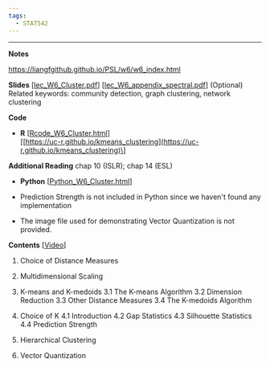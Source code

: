```yaml
---
tags:
  - STAT542
---
```

---

**Notes**

https://liangfgithub.github.io/PSL/w6/w6_index.html

**Slides**
\[[lec_W6_Cluster.pdf](https://liangfgithub.github.io/Notes/lec_W6_Cluster.pdf)\]
\[[lec_W6_appendix_spectral.pdf](https://liangfgithub.github.io/Notes/lec_W6_appendix_spectral.pdf)] (Optional) Related keywords: community detection, graph clustering, network clustering


**Code**
- **R**
\[[Rcode_W6_Cluster.html](https://liangfgithub.github.io/Rcode_W6_Cluster.html)\]  
\[[https://uc-r.github.io/kmeans_clustering](https://uc-r.github.io/kmeans_clustering)\]

**Additional Reading**
chap 10 (ISLR); chap 14 (ESL)

- **Python**
\[[Python_W6_Cluster.html](https://liangfgithub.github.io/Python_W6_Cluster.html)\]

- Prediction Strength is not included in Python since we haven't found any implementation
- The image file used for demonstrating Vector Quantization is not provided. 

**Contents** \[[Video](https://mediaspace.illinois.edu/playlist/dedicated/100591911/1_w5z3puob/1_lj2gyhod)\]

1. Choice of Distance Measures

2. Multidimensional Scaling

3. K-means and K-medoids
3.1 The K-means Algorithm
3.2 Dimension Reduction
3.3 Other Distance Measures
3.4 The K-medoids Algorithm

4. Choice of K
4.1 Introduction
4.2 Gap Statistics
4.3 Silhouette Statistics
4.4 Prediction Strength

5. Hierarchical Clustering

6. Vector Quantization
